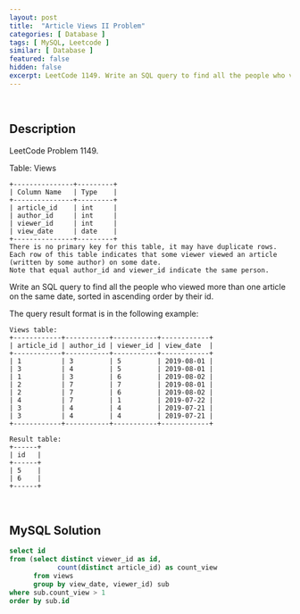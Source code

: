 ```yaml
---
layout: post
title:  "Article Views II Problem"
categories: [ Database ]
tags: [ MySQL, Leetcode ]
similar: [ Database ]
featured: false
hidden: false
excerpt: LeetCode 1149. Write an SQL query to find all the people who viewed more than one article on the same date, sorted in ascending order by their id.
---
```


<br />

## Description

LeetCode Problem 1149. 

Table: Views

```
+---------------+---------+
| Column Name   | Type    |
+---------------+---------+
| article_id    | int     |
| author_id     | int     |
| viewer_id     | int     |
| view_date     | date    |
+---------------+---------+
There is no primary key for this table, it may have duplicate rows.
Each row of this table indicates that some viewer viewed an article (written by some author) on some date. 
Note that equal author_id and viewer_id indicate the same person.
```

Write an SQL query to find all the people who viewed more than one article on the same date, sorted in ascending order by their id.

The query result format is in the following example:

```
Views table:
+------------+-----------+-----------+------------+
| article_id | author_id | viewer_id | view_date  |
+------------+-----------+-----------+------------+
| 1          | 3         | 5         | 2019-08-01 |
| 3          | 4         | 5         | 2019-08-01 |
| 1          | 3         | 6         | 2019-08-02 |
| 2          | 7         | 7         | 2019-08-01 |
| 2          | 7         | 6         | 2019-08-02 |
| 4          | 7         | 1         | 2019-07-22 |
| 3          | 4         | 4         | 2019-07-21 |
| 3          | 4         | 4         | 2019-07-21 |
+------------+-----------+-----------+------------+

Result table:
+------+
| id   |
+------+
| 5    |
| 6    |
+------+
```

<br />

## MySQL Solution


```sql
select id 
from (select distinct viewer_id as id, 
            count(distinct article_id) as count_view
      from views 
      group by view_date, viewer_id) sub
where sub.count_view > 1
order by sub.id 
```
